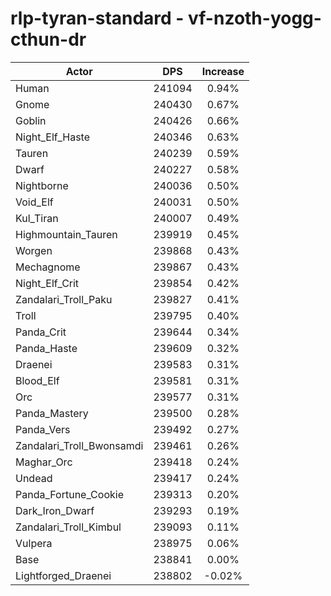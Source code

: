 # rlp-tyran-standard - vf-nzoth-yogg-cthun-dr
| Actor | DPS | Increase |
|---|:---:|:---:|
|Human|241094|0.94%|
|Gnome|240430|0.67%|
|Goblin|240426|0.66%|
|Night_Elf_Haste|240346|0.63%|
|Tauren|240239|0.59%|
|Dwarf|240227|0.58%|
|Nightborne|240036|0.50%|
|Void_Elf|240031|0.50%|
|Kul_Tiran|240007|0.49%|
|Highmountain_Tauren|239919|0.45%|
|Worgen|239868|0.43%|
|Mechagnome|239867|0.43%|
|Night_Elf_Crit|239854|0.42%|
|Zandalari_Troll_Paku|239827|0.41%|
|Troll|239795|0.40%|
|Panda_Crit|239644|0.34%|
|Panda_Haste|239609|0.32%|
|Draenei|239583|0.31%|
|Blood_Elf|239581|0.31%|
|Orc|239577|0.31%|
|Panda_Mastery|239500|0.28%|
|Panda_Vers|239492|0.27%|
|Zandalari_Troll_Bwonsamdi|239461|0.26%|
|Maghar_Orc|239418|0.24%|
|Undead|239417|0.24%|
|Panda_Fortune_Cookie|239313|0.20%|
|Dark_Iron_Dwarf|239293|0.19%|
|Zandalari_Troll_Kimbul|239093|0.11%|
|Vulpera|238975|0.06%|
|Base|238841|0.00%|
|Lightforged_Draenei|238802|-0.02%|
